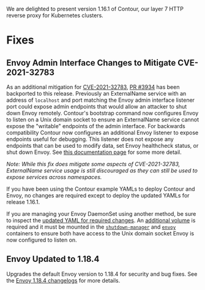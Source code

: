 We are delighted to present version 1.16.1 of Contour, our layer 7 HTTP reverse proxy for Kubernetes clusters.

# Fixes

## Envoy Admin Interface Changes to Mitigate CVE-2021-32783

As an additional mitigation for [CVE-2021-32783](https://github.com/projectcontour/contour/security/advisories/GHSA-5ph6-qq5x-7jwc), [PR #3934](https://github.com/projectcontour/contour/pull/3934) has been backported to this release. Previously an ExternalName service with an address of `localhost` and port matching the Envoy admin interface listener port could expose admin endpoints that would allow an attacker to shut down Envoy remotely. Contour's bootstrap command now configures Envoy to listen on a Unix domain socket to ensure an ExternalName service cannot expose the "writable" endpoints of the admin interface. For backwards compatibility Contour now configures an additional Envoy listener to expose endpoints useful for debugging. This listener does not expose any endpoints that can be used to modify data, set Envoy healthcheck status, or shut down Envoy. See [this documentation page](https://projectcontour.io/docs/v1.16.1/troubleshooting/envoy-admin-interface/) for some more detail.

*Note: While this fix does mitigate some aspects of CVE-2021-32783, ExternalName service usage is still discouraged as they can still be used to expose services across namespaces.*

If you have been using the Contour example YAMLs to deploy Contour and Envoy, no changes are required except to deploy the updated YAMLs for release 1.16.1.

If you are managing your Envoy DaemonSet using another method, be sure to inspect the [updated YAML for required changes](https://github.com/projectcontour/contour/blob/v1.16.1/examples/contour/03-envoy.yaml). An [additional volume](https://github.com/projectcontour/contour/blob/v1.16.1/examples/contour/03-envoy.yaml#L134-L135) is required and it must be mounted in the [`shutdown-manager`](https://github.com/projectcontour/contour/blob/v1.16.1/examples/contour/03-envoy.yaml#L48-L50) and [`envoy`](https://github.com/projectcontour/contour/blob/v1.16.1/examples/contour/03-envoy.yaml#L95-L96) containers to ensure both have access to the Unix domain socket Envoy is now configured to listen on.

## Envoy Updated to 1.18.4

Upgrades the default Envoy version to 1.18.4 for security and bug fixes. See the [Envoy 1.18.4 changelogs](https://www.envoyproxy.io/docs/envoy/v1.18.4/version_history/current) for more details.
